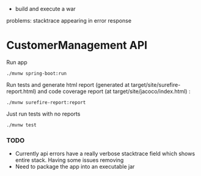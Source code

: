 
- build and execute a war

problems:
    stacktrace appearing in error response

# CustomerManagement API

Run app

    ./mvnw spring-boot:run    

Run tests and generate html report 
(generated at target/site/surefire-report.html) and code coverage report (at target/site/jacoco/index.html) :

    ./mvnw surefire-report:report

Just run tests with no reports
    
    ./mvnw test


### TODO
- Currently api errors have a really verbose stacktrace field which shows entire stack. Having some issues removing
- Need to package the app into an executable jar